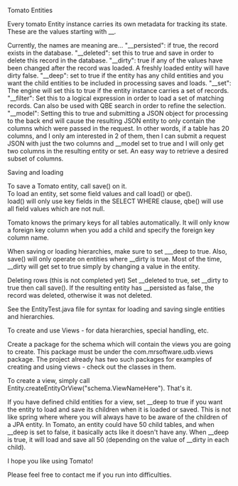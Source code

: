 
Tomato Entities

Every tomato Entity instance carries its own metadata for tracking its state.  These are the values starting with __.

Currently, the names are meaning are...
"__persisted": if true, the record exists in the database.
"__deleted": set this to true and save in order to delete this record in the database.
"__dirty": true if any of the values have been changed after the record was loaded.  A freshly loaded entity will have dirty false.
"__deep": set to true if the entity has any child entities and you want the child entities to be included in processing saves and loads.
"__set": The engine will set this to true if the entity instance carries a set of records.
"__filter": Set this to a logical expression in order to load a set of matching records.  Can also be used with QBE search in order to refine the selection.
"__model": Setting this to true and submitting a JSON object for processing to the back end will cause the resulting JSON entity to only contain the columns which were 
passed in the request.  In other words, if a table has 20 columns, and I only am interested in 2 of them, then I can submit a request JSON with just the two columns and __model set to true and I 
will only get two columns in the resulting entity or set.  An easy way to retrieve a desired subset of columns.

Saving and loading

To save a Tomato entity, call save() on it.  
To load an entity, set some field values and call load() or qbe().  
load() will only use key fields in the SELECT WHERE clause, qbe() will use all field values which are not null.

Tomato knows the primary keys for all tables automatically.  It will only know a foreign key column when you add a child and specify the foreign key column name.

When saving or loading hierarchies, make sure to set ___deep to true.  Also, save() will only operate on entities where __dirty is true.  Most of the time, __dirty will get set to 
true simply by changing a value in the entity.  

Deleting rows (this is not completed yet)
Set __deleted to true, set __dirty to true then call save().  If the resulting entity has __persisted as false, the record was deleted, otherwise it was not deleted.

See the EntityTest.java file for syntax for loading and saving single entities and hierarchies.  

To create and use Views - for data hierarchies, special handling, etc.

Create a package for the schema which will contain the views you are going to create.  This package must be under the com.mrsoftware.udb.views package.  The project
already has two such packages for examples of creating and using views - check out the classes in them.

To create a view, simply call Entity.createEntityOrView("schema.ViewNameHere").  That's it.

If you have defined child entities for a view, set __deep to true if you want the entity to load and save its children when it is loaded or saved.  This is not like spring where
where you will always have to be aware of the children of a JPA entity.  In Tomato, an entity could have 50 child tables, and when __deep is set to false, 
it basically acts like it doesn't have any.  When __deep is true, it will load and save all 50 (depending on the value of __dirty in each child).


I hope you like using Tomato!

Please feel free to contact me if you run into difficulties.


